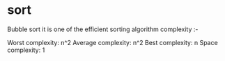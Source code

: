 # sort
Bubble sort
it is one of the efficient sorting algorithm
complexity :-

Worst complexity: n^2
Average complexity: n^2
Best complexity: n
Space complexity: 1
